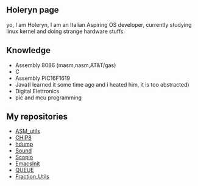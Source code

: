 ## Holeryn page
yo, I am Holeryn, I am an Italian Aspiring OS developer, currently studying linux kernel and doing strange hardware stuffs.

## Knowledge
* Assembly 8086 (masm,nasm,AT&T/gas)
* C
* Assembly PIC16F1619
* Java(I learned it some time ago and i heated him, it is too abstracted)
* Digital Elettronics
* pic and mcu programming

## My repositories
* [ASM_utils]('https://github.com/Holeryn/ASM_utils')
* [CHIP8]('https://github.com/Holeryn/CHIP8')
* [hdump]('https://github.com/Holeryn/hdump')
* [Sound]('https://github.com/Holeryn/Sound')
* [Scopio]('https://github.com/Holeryn/Scopio')
* [EmacsInit]('https://github.com/Holeryn/EmacsInit')
* [QUEUE]('https://github.com/Holeryn/QUEUE')
* [Fraction_Utils]('https://github.com/Holeryn/Fraction_Utils')
